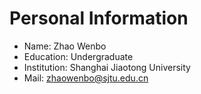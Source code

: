 # Personal Information
* Name: Zhao Wenbo
* Education: Undergraduate
* Institution: Shanghai Jiaotong University
* Mail: zhaowenbo@sjtu.edu.cn
